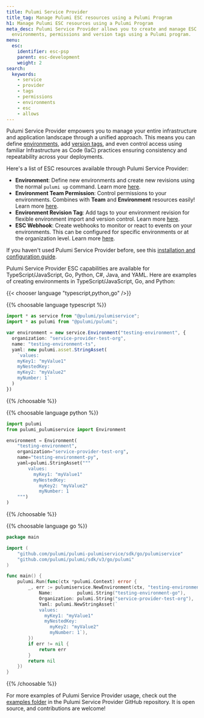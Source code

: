 ```yaml
---
title: Pulumi Service Provider
title_tag: Manage Pulumi ESC resources using a Pulumi Program
h1: Manage Pulumi ESC resources using a Pulumi Program
meta_desc: Pulumi Service Provider allows you to create and manage ESC resources like
  environments, permissions and version tags using a Pulumi program.
menu:
  esc:
    identifier: esc-psp
    parent: esc-development
    weight: 2
search:
  keywords:
    - service
    - provider
    - tags
    - permissions
    - environments
    - esc
    - allows
---
```


Pulumi Service Provider empowers you to manage your entire infrastructure and application landscape through a unified approach. This means you can define [environments](/docs/esc/environments/), add [version tags](/docs/esc/environments/#tagging-versions), and even control access using familiar Infrastructure as Code (IaC) practices ensuring consistency and repeatability across your deployments.

Here's a list of ESC resources available through Pulumi Service Provider:

- **Environment**: Define new environments and create new revisions using the normal `pulumi up` command. Learn more [here](/registry/packages/pulumiservice/api-docs/environment/).
- **Environment Team Permission**: Control permissions to your environments. Combines with **Team** and **Environment** resources easily! Learn more [here](/registry/packages/pulumiservice/api-docs/teamenvironmentpermission/).
- **Environment Revision Tag**: Add tags to your environment revision for flexible environment import and version control. Learn more [here](/registry/packages/pulumiservice/api-docs/environmentversiontag/).
- **ESC Webhook**: Create webhooks to monitor or react to events on your environments. This can be configured for specific environments or at the organization level. Learn more [here](/docs/esc/webhooks).

If you haven't used Pulumi Service Provider before, see this [installation and configuration guide](https://www.pulumi.com/registry/packages/pulumiservice/installation-configuration/).

Pulumi Service Provider ESC capabilities are available for TypeScript/JavaScript, Go, Python, C#, Java, and YAML. Here are examples of creating environments in TypeScript/JavaScript, Go, and Python:

{{< chooser language "typescript,python,go" />}}

{{% choosable language typescript %}}

```typescript
import * as service from "@pulumi/pulumiservice";
import * as pulumi from "@pulumi/pulumi";

var environment = new service.Environment("testing-environment", {
  organization: "service-provider-test-org",
  name: "testing-environment-ts",
  yaml: new pulumi.asset.StringAsset(
    `values:
    myKey1: "myValue1"
    myNestedKey:
    myKey2: "myValue2"
    myNumber: 1`
  )
})
```

{{% /choosable %}}

{{% choosable language python %}}

```python
import pulumi
from pulumi_pulumiservice import Environment

environment = Environment(
    "testing-environment",
    organization="service-provider-test-org",
    name="testing-environment-py",
    yaml=pulumi.StringAsset("""
        values:
          myKey1: "myValue1"
          myNestedKey:
            myKey2: "myValue2"
            myNumber: 1
    """)
)
```

{{% /choosable %}}

{{% choosable language go %}}

```go
package main

import (
	"github.com/pulumi/pulumi-pulumiservice/sdk/go/pulumiservice"
	"github.com/pulumi/pulumi/sdk/v3/go/pulumi"
)

func main() {
	pulumi.Run(func(ctx *pulumi.Context) error {
		_, err := pulumiservice.NewEnvironment(ctx, "testing-environment", &pulumiservice.EnvironmentArgs{
			Name:         pulumi.String("testing-environment-go"),
			Organization: pulumi.String("service-provider-test-org"),
			Yaml: pulumi.NewStringAsset(`
            values:
              myKey1: "myValue1"
              myNestedKey:
                myKey2: "myValue2"
                myNumber: 1`),
		})
		if err != nil {
			return err
		}
		return nil
	})
}
```

{{% /choosable %}}

For more examples of Pulumi Service Provider usage, check out the [examples folder](https://github.com/pulumi/pulumi-pulumiservice/tree/main/examples) in the Pulumi Service Provider GitHub repository. It is open source, and contributions are welcome!
